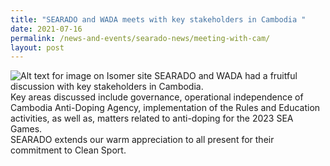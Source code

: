 ```yaml
---
title: "SEARADO and WADA meets with key stakeholders in Cambodia "
date: 2021-07-16
permalink: /news-and-events/searado-news/meeting-with-cam/
layout: post
---
```


![Alt text for image on Isomer site](/images/2021-07-16.png)
SEARADO and WADA had a fruitful discussion with key stakeholders in Cambodia. <br>Key areas discussed include governance, operational independence of Cambodia Anti-Doping Agency, implementation of the Rules and Education activities, as well as, matters related to anti-doping for the 2023 SEA Games. <br>SEARADO extends our warm appreciation to all present for their commitment to Clean Sport.
